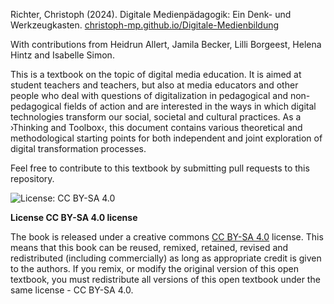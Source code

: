 Richter, Christoph (2024). Digitale Medienpädagogik: Ein Denk- und Werkzeugkasten. 
[christoph-mp.github.io/Digitale-Medienbildung](https://christoph-mp.github.io/Digitale-Medienbildung) 

With contributions from Heidrun Allert, Jamila Becker, Lilli Borgeest, Helena Hintz and Isabelle Simon.

This is a textbook on the topic of digital media education. It is aimed at student teachers and teachers, but also at media educators and other people who deal with questions of digitalization in pedagogical and non-pedagogical fields of action and are interested in the ways in which digital technologies transform our social, societal and cultural practices. As a ›Thinking and Toolbox‹, this document contains various theoretical and methodological starting points for both independent and joint exploration of digital transformation processes.

Feel free to contribute to this textbook by submitting pull requests to this repository.

![License: CC BY-SA 4.0](https://img.shields.io/badge/License-CC%20BY--SA%204.0-lightgrey.svg)

**License CC BY-SA 4.0 license**

The book is released under a creative commons [CC BY-SA 4.0](https://creativecommons.org/licenses/by-sa/4.0/) license. This means that this book can be reused, remixed, retained, revised and redistributed (including commercially) as long as appropriate credit is given to the authors. If you remix, or modify the original version of this open textbook, you must redistribute all versions of this open textbook under the same license - CC BY-SA 4.0.

